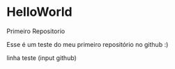 # HelloWorld
 Primeiro Repositorio

 Esse é um teste do meu primeiro repositório no github :)
 
 linha teste (input github)
